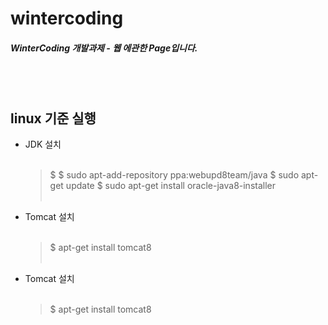 # wintercoding

#####  WinterCoding 개발과제 - 웹 에관한 Page입니다.
<br/><br/>
## linux 기준 실행
- JDK 설치<br/><br/>
  > $ $ sudo apt-add-repository ppa:webupd8team/java
  > $ sudo apt-get update
  > $ sudo apt-get install oracle-java8-installer
<br/><br/>

- Tomcat 설치<br/><br/>
  > $ apt-get install tomcat8
<br/><br/>
  
- Tomcat 설치<br/><br/>
  > $ apt-get install tomcat8
 
<br/><br/>
